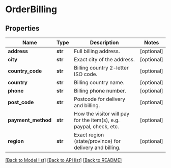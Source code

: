 # OrderBilling

## Properties
Name | Type | Description | Notes
------------ | ------------- | ------------- | -------------
**address** | **str** | Full billing address. | [optional] 
**city** | **str** | Exact city of the address. | [optional] 
**country_code** | **str** | Billing country 2-letter ISO code. | [optional] 
**country** | **str** | Billing country name. | [optional] 
**phone** | **str** | Billing phone number. | [optional] 
**post_code** | **str** | Postcode for delivery and billing. | [optional] 
**payment_method** | **str** | How the visitor will pay for the item(s), e.g. paypal, check, etc. | [optional] 
**region** | **str** | Exact region (state/province) for delivery and billing. | [optional] 

[[Back to Model list]](../README.md#documentation-for-models) [[Back to API list]](../README.md#documentation-for-api-endpoints) [[Back to README]](../README.md)


